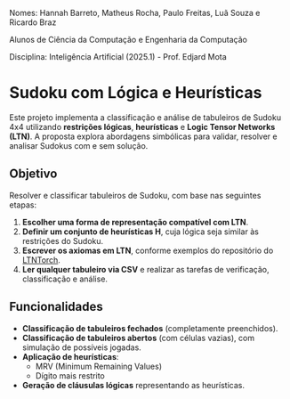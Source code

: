 Nomes: Hannah Barreto, Matheus Rocha, Paulo Freitas, Luã Souza e Ricardo Braz

Alunos de Ciência da Computação e Engenharia da Computação

Disciplina: Inteligência Artificial (2025.1) - Prof. Edjard Mota

# Sudoku com Lógica e Heurísticas

Este projeto implementa a classificação e análise de tabuleiros de Sudoku 4x4 utilizando **restrições lógicas**, **heurísticas** e **Logic Tensor Networks (LTN)**. A proposta explora abordagens simbólicas para validar, resolver e analisar Sudokus com e sem solução.

## Objetivo

Resolver e classificar tabuleiros de Sudoku, com base nas seguintes etapas:

1. **Escolher uma forma de representação compatível com LTN**.
2. **Definir um conjunto de heurísticas H**, cuja lógica seja similar às restrições do Sudoku.
3. **Escrever os axiomas em LTN**, conforme exemplos do repositório do [LTNTorch](https://github.com/logictensornetworks/ltntorch).
4. **Ler qualquer tabuleiro via CSV** e realizar as tarefas de verificação, classificação e análise.

## Funcionalidades

- **Classificação de tabuleiros fechados** (completamente preenchidos).
- **Classificação de tabuleiros abertos** (com células vazias), com simulação de possíveis jogadas.
- **Aplicação de heurísticas**:
  - MRV (Minimum Remaining Values)
  - Dígito mais restrito
- **Geração de cláusulas lógicas** representando as heurísticas.
